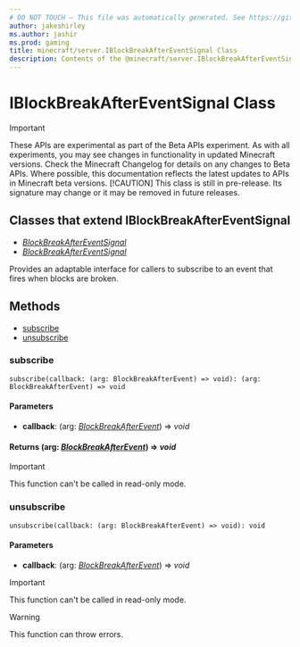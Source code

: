 ```yaml
---
# DO NOT TOUCH — This file was automatically generated. See https://github.com/mojang/minecraftapidocsgenerator to modify descriptions, examples, etc.
author: jakeshirley
ms.author: jashir
ms.prod: gaming
title: minecraft/server.IBlockBreakAfterEventSignal Class
description: Contents of the @minecraft/server.IBlockBreakAfterEventSignal class.
---
```

# IBlockBreakAfterEventSignal Class
>[!IMPORTANT]
>These APIs are experimental as part of the Beta APIs experiment. As with all experiments, you may see changes in functionality in updated Minecraft versions. Check the Minecraft Changelog for details on any changes to Beta APIs. Where possible, this documentation reflects the latest updates to APIs in Minecraft beta versions.
> [!CAUTION]
> This class is still in pre-release.  Its signature may change or it may be removed in future releases.

## Classes that extend IBlockBreakAfterEventSignal
- [*BlockBreakAfterEventSignal*](BlockBreakAfterEventSignal.md)
- [*BlockBreakAfterEventSignal*](BlockBreakAfterEventSignal.md)

Provides an adaptable interface for callers to subscribe to an event that fires when blocks are broken.

## Methods
- [subscribe](#subscribe)
- [unsubscribe](#unsubscribe)

### **subscribe**
`
subscribe(callback: (arg: BlockBreakAfterEvent) => void): (arg: BlockBreakAfterEvent) => void
`

#### **Parameters**
- **callback**: (arg: [*BlockBreakAfterEvent*](BlockBreakAfterEvent.md)) => *void*

#### **Returns** (arg: [*BlockBreakAfterEvent*](BlockBreakAfterEvent.md)) => *void*

> [!IMPORTANT]
> This function can't be called in read-only mode.

### **unsubscribe**
`
unsubscribe(callback: (arg: BlockBreakAfterEvent) => void): void
`

#### **Parameters**
- **callback**: (arg: [*BlockBreakAfterEvent*](BlockBreakAfterEvent.md)) => *void*

> [!IMPORTANT]
> This function can't be called in read-only mode.

> [!WARNING]
> This function can throw errors.
